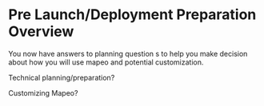 # Pre Launch/Deployment Preparation Overview

You now have answers to  planning question s to help you make decision about  how you will use mapeo and potential customization.

Technical planning/preparation?

Customizing Mapeo?





